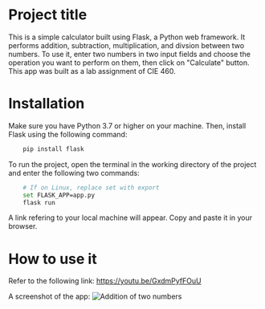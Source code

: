 # Project title
This is a simple calculator built using Flask, a Python web framework. It performs addition, subtraction, multiplication, and divsion between two numbers. To use it, enter two numbers in two input fields and choose the operation you want to perform on them, then click on "Calculate" button. This app was built as a lab assignment of CIE 460.

# Installation 
Make sure you have Python 3.7 or higher on your machine. Then, install Flask using the following command:
```bash
    pip install flask
```
To run the project, open the terminal in the working directory of the project and enter the following two commands:
```bash 
    # If on Linux, replace set with export
    set FLASK_APP=app.py
    flask run
```
A link refering to your local machine will appear. Copy and paste it in your browser.

# How to use it 
Refer to the following link: https://youtu.be/GxdmPyfFOuU

A screenshot of the app:
![Addition of two numbers](![Test](https://github.com/Omar-Ayman10/Simple-Flask-Calculator/assets/122884484/f62a779a-a8f7-46ef-9c9c-a9b4a71b8010)
)


